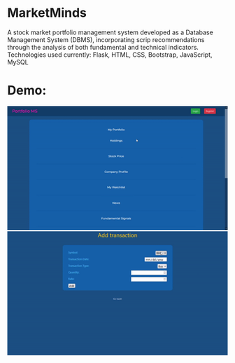# MarketMinds 
A stock market portfolio management system developed as a Database Management System (DBMS), incorporating scrip recommendations through the analysis of both fundamental and technical indicators.
Technologies used currently: 
Flask, HTML, CSS, Bootstrap, JavaScript, MySQL

# Demo:
![Demo](Demo1.gif)
![Demo](Demo2.gif)
